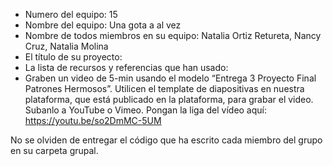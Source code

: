 - Numero del equipo: 15
- Nombre del equipo: Una gota a al vez 
- Nombre de todos miembros en su equipo: Natalia Ortiz Retureta, Nancy Cruz, Natalia Molina 
- El título de su proyecto:
- La lista de recursos y referencias que han usado: 
- Graben un video de 5-min usando el modelo “Entrega 3 Proyecto Final Patrones Hermosos”. Utilicen el template de diapositivas en nuestra plataforma, que está publicado en la plataforma, para grabar el video. Subanlo a YouTube o Vimeo. Pongan la liga del vídeo aquí:  https://youtu.be/so2DmMC-5UM

No se olviden de entregar el código que ha escrito cada miembro del grupo en su carpeta grupal.
